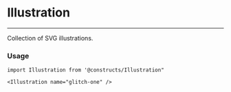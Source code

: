 # Illustration

---

Collection of SVG illustrations.

### Usage

```JS
import Illustration from '@constructs/Illustration"

<Illustration name="glitch-one" />

```

